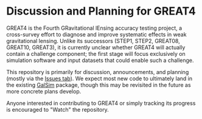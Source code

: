 # Discussion and Planning for GREAT4

GREAT4 is the Fourth GRavitational lEnsing accuracy testing project, a cross-survey effort to diagnose and improve systematic effects in weak gravitational lensing.  Unlike its successors (STEP1, STEP2, GREAT08, GREAT10, GREAT3), it is currently unclear whether GREAT4 will actually contain a challenge component; the first stage will focus exclusively on simulation software and input datasets that could enable such a challenge.

This repository is primarily for discussion, announcements, and planning (mostly via the [Issues tab](https://github.com/TallJimbo/great4-general/issues)).  We expect most new code to ultimately land in the existing [GalSim](https://github.com/GalSim-developers/GalSim) package, though this may be revisited in the future as more concrete plans develop.

Anyone interested in contributing to GREAT4 or simply tracking its progress is encouraged to "Watch" the repository.

